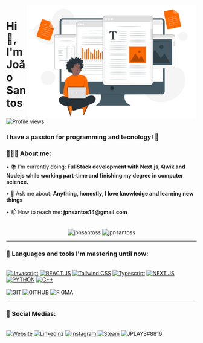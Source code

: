 <img align="right" src="https://raw.githubusercontent.com/gabrlcj/gabrlcj/2aa161dfb942e25ec84396721837dfccc98e08f2/Illustration.svg" alt="Illustration" title="Illustration Storyset" width=450/>
    
<h1 align="left">Hi 👋, I'm João Santos</h1>

![Profile views](https://gpvc.arturio.dev/jpnsantoss)

<h3 align="left">I have a passion for programming and tecnology! 🚀</h3>

<div align="left">
    <h3>👨🏽‍💻 About me:</h3>
        <p>• 📚 I’m currently doing: <b>FullStack development with Next.js, Qwik and Nodejs while working part-time and finishing my degree in computer science.</b></p>
        <p>• 💬 Ask me about: <b>Anything, honestly, I love knowledge and learning new things</b></p>
        <p>• 📫 How to reach me: <b>jpnsantos14@gmail.com</b></p>
</div><br>

<div align="center">
    <img height="155em" src="https://github-readme-stats.vercel.app/api?username=jpnsantoss&show_icons=true&locale=en" alt="jpnsantoss" />
    <img height="155em" src="https://github-readme-stats.vercel.app/api/top-langs?username=jpnsantoss&show_icons=true&layout=compact" alt="jpnsantoss" />
</div>
    
---

<div>
  <h3>🧰 Languages and tools I'm mastering until now:</h3><br>
    <a href="https://"><img src="https://img.shields.io/static/v1?label=&message=Typescript&color=%233178C6&style=for-the-badge&logo=typescript&logoColor=03256C" alt="Javascript"></a>
    <a href="https://"><img src="https://img.shields.io/static/v1?label=&message=REACT.JS&color=%2361DAFB&style=for-the-badge&logo=react&logoColor=grey" alt="REACT.JS"></a>
    <a href="https://"><img src="https://img.shields.io/static/v1?label=&message=TAILWINDCSS&color=%2306B6D4&style=for-the-badge&logo=tailwindcss&logoColor=whitesmoke" alt="Tailwind CSS"></a>
    <a href="https://"><img src="https://img.shields.io/static/v1?label=&message=Typescript&color=%233178C6&style=for-the-badge&logo=typescript&logoColor=whitesmoke" alt="Typescript"></a>
    <a href="https://"><img src="https://img.shields.io/static/v1?label=&message=NEXT.JS&color=%23000000&style=for-the-badge&logo=nextdotjs&logoColor=whitesmoke" alt="NEXT.JS"></a>
    <a href="https://"><img src="https://img.shields.io/static/v1?label=&message=PYTHON&color=%233776AB&style=for-the-badge&logo=python&logoColor=whitesmoke" alt="PYTHON"></a>
    <a href="https://"><img src="https://img.shields.io/static/v1?label=&message=CPP&color=%2300599C&style=for-the-badge&logo=cplusplus&logoColor=whitesmoke" alt="C++"> </a>
    <br><br>
    <a href="https://"><img src="https://img.shields.io/static/v1?label=&message=GIT&color=%23F05032&style=for-the-badge&logo=git&logoColor=whitesmoke" alt="GIT"></a>
    <a href="https://"><img src="https://img.shields.io/static/v1?label=&message=GITHUB&color=%23181717&style=for-the-badge&logo=github&logoColor=whitesmoke" alt="GITHUB"></a>
    <a href="https://"><img src="https://img.shields.io/static/v1?label=&message=FIGMA&color=%23552d84&style=for-the-badge&logo=figma&logoColor=whitesmoke" alt="FIGMA"></a>
</div>

___

<div>
  <h3>📱 Social Medias:</h3><br>
    <a href="https://jpnsantos.pt"><img src="https://img.shields.io/static/v1?label=&message=Website&color=%230A0A0A&style=for-the-badge&logo=googlechrome&logoColor=whitesmoke" alt="Website"></a>
    <a href="https://www.linkedin.com/in/joaosantos14/" target="_blank"><img src="https://img.shields.io/static/v1?label=&message=Linkedin&color=0A66C2&style=for-the-badge&logo=linkedin&logoColor=whitesmoke" alt="Linkedin"></a>z
    <a href="https://www.instagram.com/jp.santoss_/" target="_blank"><img src="https://img.shields.io/static/v1?label=&message=Instagram&color=lightpink&style=for-the-badge&logo=instagram&logoColor=black" alt="Instagram"></a>
    <a href="https://steamcommunity.com/id/jplayss" target="_blank"><img src="https://img.shields.io/static/v1?label=&message=Steam&color=%23000000&style=for-the-badge&logo=steam&logoColor=whitesmoke" alt="Steam"></a>
    <img src="https://img.shields.io/static/v1?label=&message=JPLAYS%238816&color=%235865F2&style=for-the-badge&logo=discord&logoColor=whitesmoke" alt="JPLAYS#8816">
</div>
